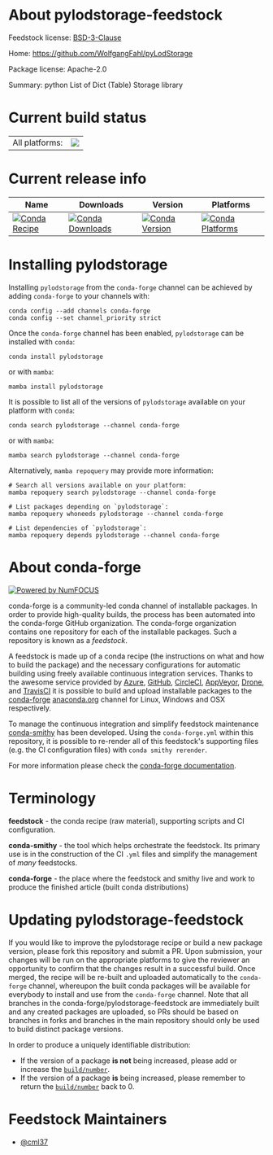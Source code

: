 About pylodstorage-feedstock
============================

Feedstock license: [BSD-3-Clause](https://github.com/conda-forge/pylodstorage-feedstock/blob/main/LICENSE.txt)

Home: https://github.com/WolfgangFahl/pyLodStorage

Package license: Apache-2.0

Summary: python List of Dict (Table) Storage library

Current build status
====================


<table><tr><td>All platforms:</td>
    <td>
      <a href="https://dev.azure.com/conda-forge/feedstock-builds/_build/latest?definitionId=15964&branchName=main">
        <img src="https://dev.azure.com/conda-forge/feedstock-builds/_apis/build/status/pylodstorage-feedstock?branchName=main">
      </a>
    </td>
  </tr>
</table>

Current release info
====================

| Name | Downloads | Version | Platforms |
| --- | --- | --- | --- |
| [![Conda Recipe](https://img.shields.io/badge/recipe-pylodstorage-green.svg)](https://anaconda.org/conda-forge/pylodstorage) | [![Conda Downloads](https://img.shields.io/conda/dn/conda-forge/pylodstorage.svg)](https://anaconda.org/conda-forge/pylodstorage) | [![Conda Version](https://img.shields.io/conda/vn/conda-forge/pylodstorage.svg)](https://anaconda.org/conda-forge/pylodstorage) | [![Conda Platforms](https://img.shields.io/conda/pn/conda-forge/pylodstorage.svg)](https://anaconda.org/conda-forge/pylodstorage) |

Installing pylodstorage
=======================

Installing `pylodstorage` from the `conda-forge` channel can be achieved by adding `conda-forge` to your channels with:

```
conda config --add channels conda-forge
conda config --set channel_priority strict
```

Once the `conda-forge` channel has been enabled, `pylodstorage` can be installed with `conda`:

```
conda install pylodstorage
```

or with `mamba`:

```
mamba install pylodstorage
```

It is possible to list all of the versions of `pylodstorage` available on your platform with `conda`:

```
conda search pylodstorage --channel conda-forge
```

or with `mamba`:

```
mamba search pylodstorage --channel conda-forge
```

Alternatively, `mamba repoquery` may provide more information:

```
# Search all versions available on your platform:
mamba repoquery search pylodstorage --channel conda-forge

# List packages depending on `pylodstorage`:
mamba repoquery whoneeds pylodstorage --channel conda-forge

# List dependencies of `pylodstorage`:
mamba repoquery depends pylodstorage --channel conda-forge
```


About conda-forge
=================

[![Powered by
NumFOCUS](https://img.shields.io/badge/powered%20by-NumFOCUS-orange.svg?style=flat&colorA=E1523D&colorB=007D8A)](https://numfocus.org)

conda-forge is a community-led conda channel of installable packages.
In order to provide high-quality builds, the process has been automated into the
conda-forge GitHub organization. The conda-forge organization contains one repository
for each of the installable packages. Such a repository is known as a *feedstock*.

A feedstock is made up of a conda recipe (the instructions on what and how to build
the package) and the necessary configurations for automatic building using freely
available continuous integration services. Thanks to the awesome service provided by
[Azure](https://azure.microsoft.com/en-us/services/devops/), [GitHub](https://github.com/),
[CircleCI](https://circleci.com/), [AppVeyor](https://www.appveyor.com/),
[Drone](https://cloud.drone.io/welcome), and [TravisCI](https://travis-ci.com/)
it is possible to build and upload installable packages to the
[conda-forge](https://anaconda.org/conda-forge) [anaconda.org](https://anaconda.org/)
channel for Linux, Windows and OSX respectively.

To manage the continuous integration and simplify feedstock maintenance
[conda-smithy](https://github.com/conda-forge/conda-smithy) has been developed.
Using the ``conda-forge.yml`` within this repository, it is possible to re-render all of
this feedstock's supporting files (e.g. the CI configuration files) with ``conda smithy rerender``.

For more information please check the [conda-forge documentation](https://conda-forge.org/docs/).

Terminology
===========

**feedstock** - the conda recipe (raw material), supporting scripts and CI configuration.

**conda-smithy** - the tool which helps orchestrate the feedstock.
                   Its primary use is in the construction of the CI ``.yml`` files
                   and simplify the management of *many* feedstocks.

**conda-forge** - the place where the feedstock and smithy live and work to
                  produce the finished article (built conda distributions)


Updating pylodstorage-feedstock
===============================

If you would like to improve the pylodstorage recipe or build a new
package version, please fork this repository and submit a PR. Upon submission,
your changes will be run on the appropriate platforms to give the reviewer an
opportunity to confirm that the changes result in a successful build. Once
merged, the recipe will be re-built and uploaded automatically to the
`conda-forge` channel, whereupon the built conda packages will be available for
everybody to install and use from the `conda-forge` channel.
Note that all branches in the conda-forge/pylodstorage-feedstock are
immediately built and any created packages are uploaded, so PRs should be based
on branches in forks and branches in the main repository should only be used to
build distinct package versions.

In order to produce a uniquely identifiable distribution:
 * If the version of a package **is not** being increased, please add or increase
   the [``build/number``](https://docs.conda.io/projects/conda-build/en/latest/resources/define-metadata.html#build-number-and-string).
 * If the version of a package **is** being increased, please remember to return
   the [``build/number``](https://docs.conda.io/projects/conda-build/en/latest/resources/define-metadata.html#build-number-and-string)
   back to 0.

Feedstock Maintainers
=====================

* [@cml37](https://github.com/cml37/)

